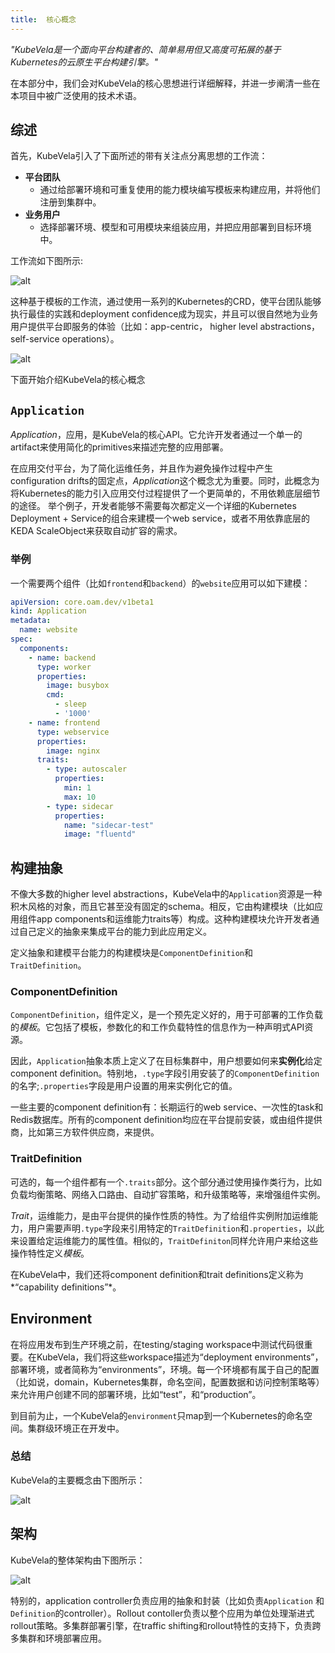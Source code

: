 ```yaml
---
title:  核心概念
---
```


*"KubeVela是一个面向平台构建者的、简单易用但又高度可拓展的基于Kubernetes的云原生平台构建引擎。"*

在本部分中，我们会对KubeVela的核心思想进行详细解释，并进一步阐清一些在本项目中被广泛使用的技术术语。

## 综述

首先，KubeVela引入了下面所述的带有关注点分离思想的工作流：
- **平台团队**
  - 通过给部署环境和可重复使用的能力模块编写模板来构建应用，并将他们注册到集群中。
- **业务用户**
  - 选择部署环境、模型和可用模块来组装应用，并把应用部署到目标环境中。

工作流如下图所示:

![alt](resources/how-it-works.png)

这种基于模板的工作流，通过使用一系列的Kubernetes的CRD，使平台团队能够执行最佳的实践和deployment confidence成为现实，并且可以很自然地为业务用户提供平台即服务的体验（比如：app-centric， higher level abstractions， self-service operations）。

![alt](resources/what-is-kubevela.png)

下面开始介绍KubeVela的核心概念

## `Application`
*Application*，应用，是KubeVela的核心API。它允许开发者通过一个单一的artifact来使用简化的primitives来描述完整的应用部署。

在应用交付平台，为了简化运维任务，并且作为避免操作过程中产生configuration drifts的固定点，*Application*这个概念尤为重要。同时，此概念为将Kubernetes的能力引入应用交付过程提供了一个更简单的，不用依赖底层细节的途径。 举个例子，开发者能够不需要每次都定义一个详细的Kubernetes Deployment + Service的组合来建模一个web service，或者不用依靠底层的KEDA ScaleObject来获取自动扩容的需求。

### 举例

一个需要两个组件（比如`frontend`和`backend`）的`website`应用可以如下建模：

```yaml
apiVersion: core.oam.dev/v1beta1
kind: Application
metadata:
  name: website
spec:
  components:
    - name: backend
      type: worker
      properties:
        image: busybox
        cmd:
          - sleep
          - '1000'
    - name: frontend
      type: webservice
      properties:
        image: nginx
      traits:
        - type: autoscaler
          properties:
            min: 1
            max: 10
        - type: sidecar
          properties:
            name: "sidecar-test"
            image: "fluentd"
```

## 构建抽象

不像大多数的higher level abstractions，KubeVela中的`Application`资源是一种积木风格的对象，而且它甚至没有固定的schema。相反，它由构建模块（比如应用组件app components和运维能力traits等）构成。这种构建模块允许开发者通过自己定义的抽象来集成平台的能力到此应用定义。

定义抽象和建模平台能力的构建模块是`ComponentDefinition`和`TraitDefinition`。

### ComponentDefinition

`ComponentDefinition`，组件定义，是一个预先定义好的，用于可部署的工作负载的*模板*。它包括了模板，参数化的和工作负载特性的信息作为一种声明式API资源。

因此，`Application`抽象本质上定义了在目标集群中，用户想要如何来**实例化**给定component definition。特别地，`.type`字段引用安装了的`ComponentDefinition`的名字;`.properties`字段是用户设置的用来实例化它的值。

一些主要的component definition有：长期运行的web service、一次性的task和Redis数据库。所有的component definition均应在平台提前安装，或由组件提供商，比如第三方软件供应商，来提供。

### TraitDefinition

可选的，每一个组件都有一个`.traits`部分。这个部分通过使用操作类行为，比如负载均衡策略、网络入口路由、自动扩容策略，和升级策略等，来增强组件实例。

*Trait*，运维能力，是由平台提供的操作性质的特性。为了给组件实例附加运维能力，用户需要声明`.type`字段来引用特定的`TraitDefinition`和`.properties`，以此来设置给定运维能力的属性值。相似的，`TraitDefiniton`同样允许用户来给这些操作特性定义*模板*。

在KubeVela中，我们还将component definition和trait definitions定义称为*“capability definitions”*。

## Environment
在将应用发布到生产环境之前，在testing/staging workspace中测试代码很重要。在KubeVela，我们将这些workspace描述为“deployment environments”，部署环境，或者简称为“environments”，环境。每一个环境都有属于自己的配置（比如说，domain，Kubernetes集群，命名空间，配置数据和访问控制策略等）来允许用户创建不同的部署环境，比如“test”，和“production”。

到目前为止，一个KubeVela的`environment`只map到一个Kubernetes的命名空间。集群级环境正在开发中。

### 总结

KubeVela的主要概念由下图所示：

![alt](resources/concepts.png)

## 架构

KubeVela的整体架构由下图所示：

![alt](resources/arch.png)

特别的，application controller负责应用的抽象和封装（比如负责`Application` 和 `Definition`的controller）。Rollout contoller负责以整个应用为单位处理渐进式rollout策略。多集群部署引擎，在traffic shifting和rollout特性的支持下，负责跨多集群和环境部署应用。

